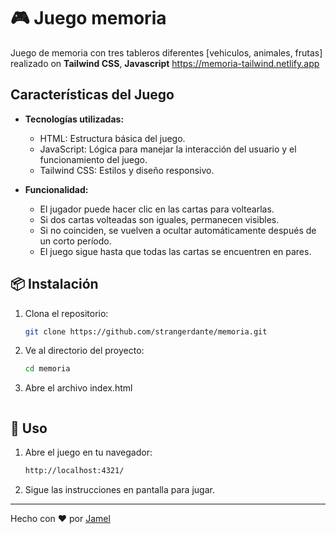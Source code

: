 # 🎮 Juego memoria

Juego de memoria con tres tableros diferentes [vehiculos, animales, frutas] realizado on **Tailwind CSS**, **Javascript**
https://memoria-tailwind.netlify.app

## Características del Juego

- **Tecnologías utilizadas:**

  - HTML: Estructura básica del juego.
  - JavaScript: Lógica para manejar la interacción del usuario y el funcionamiento del juego.
  - Tailwind CSS: Estilos y diseño responsivo.

- **Funcionalidad:**
  - El jugador puede hacer clic en las cartas para voltearlas.
  - Si dos cartas volteadas son iguales, permanecen visibles.
  - Si no coinciden, se vuelven a ocultar automáticamente después de un corto período.
  - El juego sigue hasta que todas las cartas se encuentren en pares.

## 📦 Instalación

1. Clona el repositorio:
   ```bash
   git clone https://github.com/strangerdante/memoria.git
   ```
2. Ve al directorio del proyecto:
   ```bash
   cd memoria
   ```
3. Abre el archivo index.html

   ```

   ```

## 🚀 Uso

1. Abre el juego en tu navegador:
   ```bash
   http://localhost:4321/
   ```
2. Sigue las instrucciones en pantalla para jugar.

---

Hecho con ❤️ por [Jamel](https://github.com/strangerdante)

